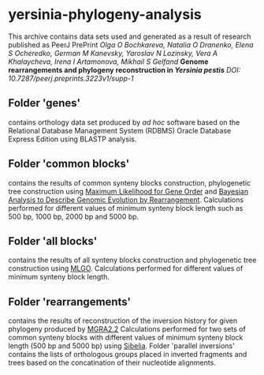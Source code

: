 # yersinia-phylogeny-analysis
This archive contains data sets used and generated as a result of research published as 
PeerJ PrePrint *Olga O Bochkareva, Natalia O Dranenko, Elena S Ocheredko, German M Kanevsky, Yaroslav N Lozinsky,
Vera A Khalaycheva, Irena I Artamonova, Mikhail S Gelfand* **Genome rearrangements and phylogeny reconstruction in *Yersinia pestis***
*DOI: 10.7287/peerj.preprints.3223v1/supp-1*

## Folder 'genes'
contains orthology data set produced by *ad hoc* software based on the Relational Database Management System (RDBMS) Oracle Database Express Edition using BLASTP analysis.

## Folder 'common blocks'
contains the results of common synteny blocks construction, phylogenetic tree construction using [Maximum Likelihood
for Gene Order](http://www.geneorder.org/server.php) and [Bayesian Analysis to Describe Genomic Evolution by Rearrangement](http://badger.duq.edu/manual2/).
Calculations performed for different values of minimum synteny block length such as 500 bp, 1000 bp, 2000 bp and 5000 bp.

## Folder 'all blocks'
contains the results of all synteny blocks construction and phylogenetic tree construction using [MLGO](http://www.geneorder.org/server.php). Calculations performed for different values of minimum synteny block length.

## Folder 'rearrangements'
contains the results of reconstruction of the inversion history for given phylogeny produced by [MGRA2.2](http://mgra.cblab.org/) Calculations performed for two
sets of common synteny blocks with different values of minimum synteny block length (500 bp and 5000 bp) using [Sibelia](http://bioinf.spbau.ru/sibelia).
Folder 'parallel inversions' contains the lists of orthologous groups placed in inverted fragments and trees based on the concatination of
their nucleotide alignments.
